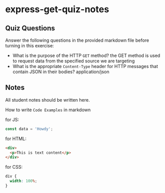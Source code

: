 # express-get-quiz-notes

## Quiz Questions

Answer the following questions in the provided markdown file before turning in this exercise:

- What is the purpose of the HTTP `GET` method?
  the GET method is used to request data from the specified source we are targeting
- What is the appropriate `Content-Type` header for HTTP messages that contain JSON in their bodies?
  application/json

## Notes

All student notes should be written here.

How to write `Code Examples` in markdown

for JS:

```javascript
const data = 'Howdy';
```

for HTML:

```html
<div>
  <p>This is text content</p>
</div>
```

for CSS:

```css
div {
  width: 100%;
}
```
